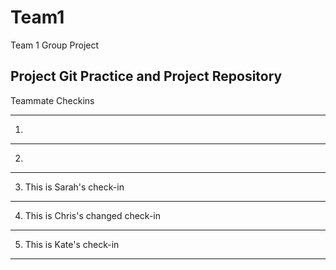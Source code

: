 # Team1
Team 1 Group Project

Project Git Practice and Project Repository
-----------------

Teammate Checkins

------
1.
--------
2.
--------
3. This is Sarah's check-in
--------
4.  This is Chris's changed check-in
--------
5.  This is Kate's check-in
--------

